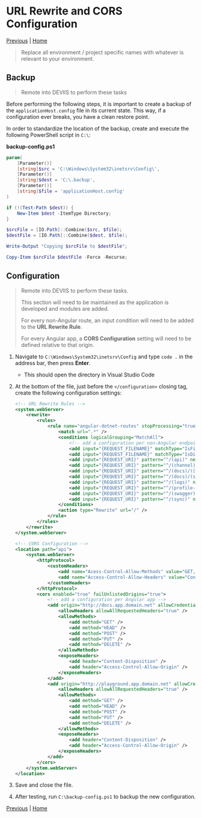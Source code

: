 # URL Rewrite and CORS Configuration

[Previous](./09-azure-pipelines-configuration.md) | [Home](./readme.md)

> Replace all environment / project specific names with whatever is relevant to your environment.

## Backup

> Remote into DEVIIS to perform these tasks

Before performing the following steps, it is important to create a backup of the `applicationHost.config` file in its current state. This way, if a configuration ever breaks, you have a clean restore point.

In order to standardize the location of the backup, create and execute the following PowerShell script in `C:\`:

**backup-config.ps1**

```PowerShell
param(
    [Parameter()]
    [string]$src = 'C:\Windows\System32\inetsrv\Config\',
    [Parameter()]
    [string]$dest = 'C:\.backup',
    [Parameter()]
    [string]$file = 'applicationHost.config'
)

if (!(Test-Path $dest)) {
    New-Item $dest -ItemType Directory;
}

$srcFile = [IO.Path]::Combine($src, $file);
$destFile = [IO.Path]::Combine($dest, $file);

Write-Output "Copying $srcFile to $destFile";

Copy-Item $srcFile $destFile -Force -Recurse;
```

## Configuration

> Remote into DEVIIS to perform these tasks.
>
> This section will need to be maintained as the application is developed and modules are added.  
>
> For every non-Angular route, an input condition will need to be added to the **URL Rewrite Rule**.  
> 
> For every Angular app, a **CORS Configuration** setting will need to be defined relative to that origin.

1. Navigate to `C:\Windows\System32\inetsrv\Config` and type `code .` in the address bar, then press **Enter**.

    * This should open the directory in Visual Studio Code

2. At the bottom of the file, just before the `</configuration>` closing tag, create the following configuration settings:

    ```xml
    <!-- URL Rewrite Rules -->
    <system.webServer>
        <rewrite>
            <rules>
                <rule name="angular-dotnet-routes" stopProcessing="true">
                    <match url=".*" />
                    <conditions logicalGrouping="MatchAll">
                        <!-- add a configuration per non-Angular endpoint -->
                        <add input="{REQUEST_FILENAME}" matchType="IsFile" negate="true" />
                        <add input="{REQUEST_FILENAME}" matchType="IsDirectory" negate="true" />
                        <add input="{REQUEST_URI}" pattern="^/(api)" negate="true" />
                        <add input="{REQUEST_URI}" pattern="^/(channel)" negate="true" />
                        <add input="{REQUEST_URI}" pattern="^/(docs)/([_0-9a-z-]+)/(images)" negate="true" />
                        <add input="{REQUEST_URI}" pattern="^/(docs)/(sprint-reviews)/([_0-9a-z-]+)/(images)" negate="true" />
                        <add input="{REQUEST_URI}" pattern="^/(logs)" negate="true" />
                        <add input="{REQUEST_URI}" pattern="^/(profile-pics)" negate="true" />
                        <add input="{REQUEST_URI}" pattern="^/(swagger)" negate="true" />
                        <add input="{REQUEST_URI}" pattern="^/(sync)" negate="true" />
                    </conditions>
                    <action type="Rewrite" url="/" />
                </rule>
            </rules>
        </rewrite>
    </system.webServer>

    <!-- CORS Configuration -->
    <location path="api">
        <system.webServer>
            <httpProtocol>
                <customHeaders>
                    <add name="Acess-Control-Allow-Methods" value="GET, POST, PUT, DELETE, OPTIONS, HEAD" />
                    <add naem="Access-Control-Allow-Headers" value="Content-Type, Accept" />
                </customHeaders>
            </httpProtocol>
            <cors enabled="true" failUnlistedOrigins="true">
                <!-- add a configuration per Angular app -->
                <add origin="http://docs.app.domain.net" allowCredentials="true">
                    <allowHeaders allowAllRequestedHeaders="true" />
                    <allowMethods>
                        <add method="GET" />
                        <add method="HEAD" />
                        <add method="POST" />
                        <add method="PUT" />
                        <add method="DELETE" />
                    </allowMethods>
                    <exposeHeaders>
                        <add header="Content-Disposition" />
                        <add header="Access-Control-Allow-Origin" />
                    </exposeHeaders>
                </add>
                <add origin="http://playground.app.domain.net" allowCredentials="true">
                    <allowHeaders allowAllRequestedHeaders="true" />
                    <allowMethods>
                        <add method="GET" />
                        <add method="HEAD" />
                        <add method="POST" />
                        <add method="PUT" />
                        <add method="DELETE" />
                    </allowMethods>
                    <exposeHeaders>
                        <add header="Content-Disposition" />
                        <add header="Access-Control-Allow-Origin" />
                    </exposeHeaders>
                </add>
            </cors>
        </system.webServer>
    </location>
    ```

3. Save and close the file.

4. After testing, run `C:\backup-config.ps1` to backup the new configuration.

[Previous](./09-azure-pipelines-configuration.md) | [Home](./readme.md)